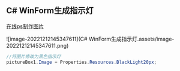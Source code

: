 ## C# WinForm生成指示灯

[在线ps制作图片](https://photoshop.onl/#{%22environment%22:{%22lang%22:%22zh-CN%22}})

![image-20221212145347611](C# WinForm生成指示灯.assets/image-20221212145347611.png)



```c#
//将图片修改为黑色指示灯
pictureBox1.Image = Properties.Resources.BlackLight20px;
```

